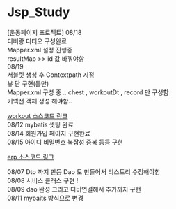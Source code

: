 # Jsp_Study

[운동페이지 프로젝트]
08/18 
<br>
디비랑 디티오 구성완료
<br>
Mapper.xml 설정 진행중 
<br>
resultMap >> id 값 바꿔야함
<br>
08/19 
<br>
서블릿 생성 후 Contextpath 지정 
<br>
뷰 단 구현(틀만)
<br>
Mapper.xml 구성 중 .. chest , workoutDt , record 만 구성함
<br>
커넥션 객체 생성 해야함.. 



[workout 소스코드 링크](https://github.com/alswo471/Jsp_Study/tree/workout)
<br>
08/12 mybatis 셋팅 완료 
<br>
08/14 회원가입 페이지 구현완료
<br>
08/15 아이디 비밀번호 복잡성 중복 등등 구현 

[erp 소스코드 링크](https://github.com/alswo471/Jsp_Study/tree/erp)

08/07
Dto 까지 만듬 
Dao 도 만들어서 티스토리 수정해야함
<br>
08/08
서비스 클래스 구현 !
<br>
08/09
dao 완성 그리고 디비연결해서 추가까지 구현
<br>
08/11
mybaits 방식으로 변경
